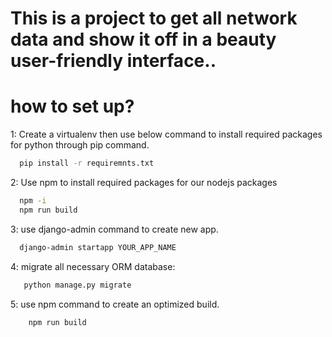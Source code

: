# This is a project to get all network data and show it off in a beauty user-friendly interface..

# how to set up?

1: Create a virtualenv then use below command to install required packages for python through pip command.

```bash
  pip install -r requiremnts.txt
```

  
2: Use npm to install required packages for our nodejs packages

```bash
  npm -i
  npm run build
```

3: use django-admin command to create new app.

```bash
  django-admin startapp YOUR_APP_NAME
```

4: migrate all necessary ORM database:

```bash
   python manage.py migrate
```

5: use npm command to create an optimized build.

```bash
    npm run build
```


  

